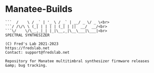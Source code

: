 # Manatee-Builds  
```   /\/\   __ _ _ __   __ _| |_ ___  ___<br>
```  /    \ / _` | '_ \ / _` | __/ _ \/ _ \<br>
```/ /\/\ \ (_| | | | | (_| | ||  __/  __/<br>
```\/    \/\__,_|_| |_|\__,_|\__\___|\___|<br>
SPECTRAL SYNTHESIZER  
  
(C) Fred's Lab 2021-2023  
https://fredslab.net  
Contact: support@fredslab.net  

Repository for Manatee multitimbral synthesizer firmware releases &amp; bug tracking.  

